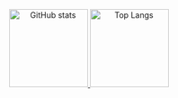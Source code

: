 <a href="https://github.com/Enuro" target="_blank">
    <div align="center">
        <img
            src="https://github-readme-stats.vercel.app/api?username=Enuro&theme=noctis_minimus&hide_title=true&count_private=true"
            alt="GitHub stats"
            height="140px"
        >
        <img
            src="https://github-readme-stats.vercel.app/api/top-langs/?username=Enruo&layout=compact&theme=noctis_minimus&hide_title=true&count_private=true"
            alt="Top Langs"
            height="140px"
        >
    </div>
</a>